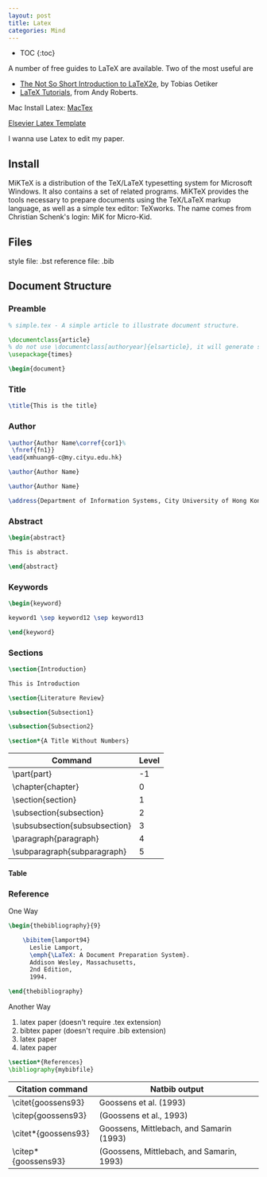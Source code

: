 ```yaml
---
layout: post
title: Latex
categories: Mind
---
```


* TOC
{:toc}

A number of free guides to LaTeX are available. Two of the most useful are

- [The Not So Short Introduction to LaTeX2e](ftp://ftp.ccu.edu.tw/pub/tex/info/lshort/english/lshort.pdf), by Tobias Oetiker
- [LaTeX Tutorials](https://www.andy-roberts.net/writing/latex), from Andy Roberts.

Mac Install Latex: [MacTex](https://www.tug.org/mactex/)

[Elsevier Latex Template](https://www.elsevier.com/authors/author-schemas/latex-instructions)

I wanna use Latex to edit my paper.

## Install

MiKTeX is a distribution of the TeX/LaTeX typesetting system for Microsoft Windows. It also contains a set of related programs. MiKTeX provides the tools necessary to prepare documents using the TeX/LaTeX markup language, as well as a simple tex editor: TeXworks. The name comes from Christian Schenk's login: MiK for Micro-Kid.

## Files


style file: .bst
reference file: .bib

## Document Structure

### Preamble

```Latex
% simple.tex - A simple article to illustrate document structure.

\documentclass{article}
% do not use \documentclass[authoryear]{elsarticle}, it will generate some error in references. I don't know why. see [StackExchange](https://tex.stackexchange.com/questions/54480/package-natbib-error-bibliography-not-compatible-with-author-year-citations)
\usepackage{times}

\begin{document}
```

### Title

```Latex
\title{This is the title}
```

### Author

```Latex
\author{Author Name\corref{cor1}%
 \fnref{fn1}}
\ead{xmhuang6-c@my.cityu.edu.hk}

\author{Author Name}

\author{Author Name}

\address{Department of Information Systems, City University of Hong Kong, Tat Chee Avenue,  Kowloon, Hong Kong}
```

### Abstract

```Latex
\begin{abstract}

This is abstract.

\end{abstract}
```

### Keywords

```Latex
\begin{keyword}

keyword1 \sep keyword12 \sep keyword13

\end{keyword}
```

### Sections

```Latex
\section{Introduction}

This is Introduction

\section{Literature Review}

\subsection{Subsection1}

\subsection{Subsection2}

\section*{A Title Without Numbers}
```

| Command |	Level |
| ------- | ----- |
|\part{part} |	-1|
|\chapter{chapter}	|0|
|\section{section}	|1|
|\subsection{subsection}	|2|
|\subsubsection{subsubsection}	|3|
|\paragraph{paragraph}	|4|
|\subparagraph{subparagraph}	|5|

#### Table

### Reference

One Way
```Latex
\begin{thebibliography}{9}

	\bibitem{lamport94}
	  Leslie Lamport,
	  \emph{\LaTeX: A Document Preparation System}.
	  Addison Wesley, Massachusetts,
	  2nd Edition,
	  1994.

\end{thebibliography}
```

Another Way
1. latex paper (doesn't require .tex extension)
2. bibtex paper (doesn't require .bib extension)
3. latex paper
4. latex paper
```Latex
\section*{References}
\bibliography{mybibfile}
```


| Citation command |	Natbib output |
| ---------------- | ---------------- |
|\citet{goossens93}	| Goossens et al. (1993) |
|\citep{goossens93}	| (Goossens et al., 1993) |
|\citet*{goossens93} |	Goossens, Mittlebach, and Samarin (1993)|
|\citep*{goossens93} | (Goossens, Mittlebach, and Samarin, 1993)|
